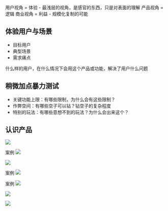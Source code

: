 用户视角 = 体验 - 最浅层的视角，是感官的东西，只是对表面的理解
产品视角 = 逻辑
商业视角 = 利益 - 规模化复制的可能

## 体验用户与场景

- 目标用户
- 典型场景
- 需求痛点

什么样的用户，在什么情况下会用这个产品或功能，解决了用户什么问题

## 稍微加点暴力测试
- 关键功能上限：有哪些限制，为什么会有这些限制？
- 作弊空间：有哪些空子可以钻？钻空子的复杂程度
- 特别的玩法：有哪些意想不到的玩法？为什么会出来这个？





## 认识产品
![](2024-01-17_00-05-01.png)

案例
![](2024-01-17_00-12-40.png)



![](2024-01-17_00-07-10.png)



案例
![](2024-01-17_00-13-18.png)

案例
![](2024-01-17_00-13-59.png)


![](2024-01-17_00-14-21.png)



![](2024-01-17_00-14-40.png)